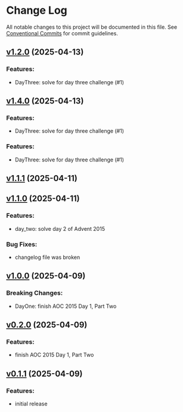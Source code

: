 # Change Log

All notable changes to this project will be documented in this file.
See [Conventional Commits](Https://conventionalcommits.org) for commit guidelines.

<!-- changelog -->

## [v1.2.0](https://github.com/breakpointt/advent-of-code-2015/compare/v1.1.1...v1.2.0) (2025-04-13)




### Features:

* DayThree: solve for day three challenge (#1)

## [v1.4.0](https://github.com/breakpointt/advent-of-code-2015/compare/v1.3.0...v1.4.0) (2025-04-13)




### Features:

* DayThree: solve for day three challenge (#1)
### Features:

* DayThree: solve for day three challenge (#1)

## [v1.1.1](https://github.com/breakpointt/advent-of-code-2015/compare/v1.1.0...v1.1.1) (2025-04-11)




## [v1.1.0](https://github.com/breakpointt/advent-of-code-2015/compare/v1.0.0...v1.1.0) (2025-04-11)




### Features:

* day_two: solve day 2 of Advent 2015

### Bug Fixes:

* changelog file was broken

## [v1.0.0](https://github.com/breakpointt/advent-of-code-2015/compare/v0.1.1...v1.0.0) (2025-04-09)
### Breaking Changes:

* DayOne: finish AOC 2015 Day 1, Part Two



## [v0.2.0](https://github.com/breakpointt/advent-of-code-2015/compare/v0.1.1...v0.2.0) (2025-04-09)




### Features:

* finish AOC 2015 Day 1, Part Two

## [v0.1.1](https://github.com/breakpointt/advent-of-code-2015/compare/v0.1.1...v0.1.1) (2025-04-09)




### Features:

* initial release